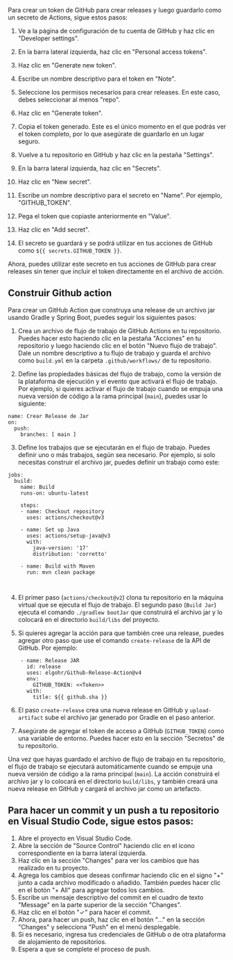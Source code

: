 

Para crear un token de GitHub para crear releases y luego guardarlo como un secreto de Actions, sigue estos pasos:

1. Ve a la página de configuración de tu cuenta de GitHub y haz clic en "Developer settings".

2. En la barra lateral izquierda, haz clic en "Personal access tokens".

3. Haz clic en "Generate new token".

4. Escribe un nombre descriptivo para el token en "Note".

5. Seleccione los permisos necesarios para crear releases. En este caso, debes seleccionar al menos "repo".

6. Haz clic en "Generate token".

7. Copia el token generado. Este es el único momento en el que podrás ver el token completo, por lo que asegúrate de guardarlo en un lugar seguro.

8. Vuelve a tu repositorio en GitHub y haz clic en la pestaña "Settings".

9. En la barra lateral izquierda, haz clic en "Secrets".

10. Haz clic en "New secret".

11. Escribe un nombre descriptivo para el secreto en "Name". Por ejemplo, "GITHUB_TOKEN".

12. Pega el token que copiaste anteriormente en "Value".

13. Haz clic en "Add secret".

14. El secreto se guardará y se podrá utilizar en tus acciones de GitHub como `${{ secrets.GITHUB_TOKEN }}`.

Ahora, puedes utilizar este secreto en tus acciones de GitHub para crear releases sin tener que incluir el token directamente en el archivo de acción.

## Construir Github action

Para crear un GitHub Action que construya una release de un archivo jar usando Gradle y Spring Boot, puedes seguir los siguientes pasos:

1. Crea un archivo de flujo de trabajo de GitHub Actions en tu repositorio. Puedes hacer esto haciendo clic en la pestaña "Acciones" en tu repositorio y luego haciendo clic en el botón "Nuevo flujo de trabajo". Dale un nombre descriptivo a tu flujo de trabajo y guarda el archivo como `build.yml` en la carpeta `.github/workflows/` de tu repositorio.

2. Define las propiedades básicas del flujo de trabajo, como la versión de la plataforma de ejecución y el evento que activará el flujo de trabajo. Por ejemplo, si quieres activar el flujo de trabajo cuando se empuja una nueva versión de código a la rama principal (`main`), puedes usar lo siguiente:

```
name: Crear Release de Jar
on:
  push:
    branches: [ main ]
```

3. Define los trabajos que se ejecutarán en el flujo de trabajo. Puedes definir uno o más trabajos, según sea necesario. Por ejemplo, si solo necesitas construir el archivo jar, puedes definir un trabajo como este:

```
jobs:
  build:
    name: Build
    runs-on: ubuntu-latest
    
    steps:
    - name: Checkout repository
      uses: actions/checkout@v3
    
    - name: Set up Java
      uses: actions/setup-java@v3
      with:
        java-version: '17'
        distribution: 'corretto'
    
    - name: Build with Maven
      run: mvn clean package
    
    
```

4. El primer paso (`actions/checkout@v2`) clona tu repositorio en la máquina virtual que se ejecuta el flujo de trabajo. El segundo paso (`Build Jar`) ejecuta el comando `./gradlew bootJar` que construirá el archivo jar y lo colocará en el directorio `build/libs` del proyecto.

5. Si quieres agregar la acción para que también cree una release, puedes agregar otro paso que use el comando `create-release` de la API de GitHub. Por ejemplo:

```
    - name: Release JAR
      id: release
      uses: elgohr/Github-Release-Action@v4
      env:
        GITHUB_TOKEN: <<Token>>
      with:
        title: ${{ github.sha }}
```

6. El paso `create-release` crea una nueva release en GitHub y `upload-artifact` sube el archivo jar generado por Gradle en el paso anterior.

7. Asegúrate de agregar el token de acceso a GitHub (`GITHUB_TOKEN`) como una variable de entorno. Puedes hacer esto en la sección "Secretos" de tu repositorio. 

Una vez que hayas guardado el archivo de flujo de trabajo en tu repositorio, el flujo de trabajo se ejecutará automáticamente cuando se empuje una nueva versión de código a la rama principal (`main`). La acción construirá el archivo jar y lo colocará en el directorio `build/libs`, y también creará una nueva release en GitHub y cargará el archivo jar como un artefacto.


## Para hacer un commit y un push a tu repositorio en Visual Studio Code, sigue estos pasos:

1. Abre el proyecto en Visual Studio Code.
2. Abre la sección de "Source Control" haciendo clic en el icono correspondiente en la barra lateral izquierda.
3. Haz clic en la sección "Changes" para ver los cambios que has realizado en tu proyecto.
4. Agrega los cambios que deseas confirmar haciendo clic en el signo "+" junto a cada archivo modificado o añadido. También puedes hacer clic en el botón "+ All" para agregar todos los cambios.
5. Escribe un mensaje descriptivo del commit en el cuadro de texto "Message" en la parte superior de la sección "Changes".
6. Haz clic en el botón "✓" para hacer el commit. 
7. Ahora, para hacer un push, haz clic en el botón "..." en la sección "Changes" y selecciona "Push" en el menú desplegable.
8. Si es necesario, ingresa tus credenciales de GitHub o de otra plataforma de alojamiento de repositorios.
9. Espera a que se complete el proceso de push.
